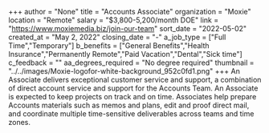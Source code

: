 +++
author = "None"
title = "Accounts Associate"
organization = "Moxie"
location = "Remote"
salary = "$3,800-5,200/month DOE"
link = "https://www.moxiemedia.biz/join-our-team"
sort_date = "2022-05-02"
created_at = "May 2, 2022"
closing_date = "-"
a_job_type = ["Full Time","Temporary"]
b_benefits = ["General Benefits","Health Insurance","Permanently Remote","Paid Vacation","Dental","Sick time"]
c_feedback = ""
aa_degrees_required = "No degree required"
thumbnail = "../../images/Moxie-logofor-white-background_952c0fd1.png"
+++
An Associate delivers exceptional customer service and support, a combination of
direct account service and support for the Accounts Team. An Associate is expected
to keep projects on track and on time. Associates help prepare Accounts materials
such as memos and plans, edit and proof direct mail, and coordinate multiple
time-sensitive deliverables across teams and time zones.